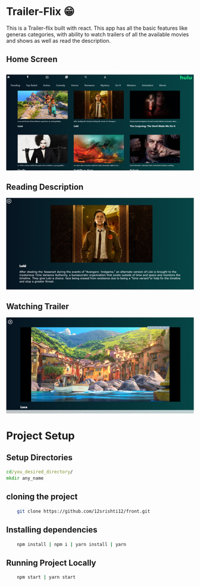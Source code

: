 # Trailer-Flix 😁

This is a Trailer-flix built with react. This app has all the basic features like generas categories, with ability to watch trailers of all the available movies and shows as well as read the description.

<h2> Home Screen </h2>

![Home Screen](img/hulu_1.PNG)

<h2> Reading Description </h2>

![Home Screen](img/hulu_2.PNG)

<h2> Watching Trailer </h2>

![Home Screen](img/hulu_3.PNG)

# Project Setup

## Setup Directories

```cmd
cd/you_desired_directory/
mkdir any_name
```

## cloning the project

```bash
    git clone https://github.com/12srishti12/front.git
```

## Installing dependencies

```bash
    npm install | npm i | yarn install | yarn
```

## Running Project Locally

```bash
    npm start | yarn start
```


